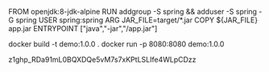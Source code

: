 FROM openjdk:8-jdk-alpine
RUN addgroup -S spring && adduser -S spring -G spring
USER spring:spring
ARG JAR_FILE=target/*.jar
COPY ${JAR_FILE} app.jar
ENTRYPOINT ["java","-jar","/app.jar"]



docker build -t demo:1.0.0 .
docker run -p 8080:8080 demo:1.0.0

z1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zz